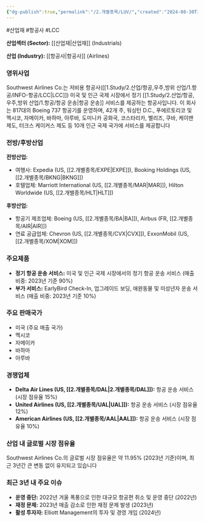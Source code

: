 ```yaml
---
{"dg-publish":true,"permalink":"/2.개별종목/LUV/","created":"2024-08-30T21:54:57.911+09:00","updated":"2025-06-03T20:05:59.957+09:00"}
---
```


#산업재 #항공사 #LCC 


**산업섹터 (Sector):** [[산업재\|산업재]] (Industrials)  

**산업 (Industry):** [[항공사\|항공사]] (Airlines)

### 영위사업

Southwest Airlines Co.는 저비용 항공사([[1.Study/2.산업/항공,우주,방위 산업/1.항공/INFO-항공/LCC\|LCC]]) 미국 및 인근 국제 시장에서 정기 [[1.Study/2.산업/항공,우주,방위 산업/1.항공/항공 운송\|항공 운송]] 서비스를 제공하는 항공사입니다. 이 회사는 817대의 Boeing 737 항공기를 운영하며, 42개 주, 워싱턴 D.C., 푸에르토리코 및 멕시코, 자메이카, 바하마, 아루바, 도미니카 공화국, 코스타리카, 벨리즈, 쿠바, 케이맨 제도, 터크스 케이커스 제도 등 10개 인근 국제 국가에 서비스를 제공합니다

### 전방/후방산업

**전방산업:**

- 여행사: Expedia (US, [[2.개별종목/EXPE\|EXPE]]), Booking Holdings (US, [[2.개별종목/BKNG\|BKNG]])
- 호텔업체: Marriott International (US, [[2.개별종목/MAR\|MAR]]), Hilton Worldwide (US, [[2.개별종목/HLT\|HLT]])

**후방산업:**

- 항공기 제조업체: Boeing (US, [[2.개별종목/BA\|BA]]), Airbus (FR, [[2.개별종목/AIR\|AIR]])
- 연료 공급업체: Chevron (US, [[2.개별종목/CVX\|CVX]]), ExxonMobil (US, [[2.개별종목/XOM\|XOM]])

### 주요제품

- **정기 항공 운송 서비스:** 미국 및 인근 국제 시장에서의 정기 항공 운송 서비스 (매출 비중: 2023년 기준 90%)
- **부가 서비스:** EarlyBird Check-In, 업그레이드 보딩, 애완동물 및 미성년자 운송 서비스 (매출 비중: 2023년 기준 10%)

### 주요 판매국가

- 미국 (주요 매출 국가)
- 멕시코
- 자메이카
- 바하마
- 아루바

### 경쟁업체

- **Delta Air Lines (US, [[2.개별종목/DAL\|2.개별종목/DAL]]):** 항공 운송 서비스 (시장 점유율 15%)
- **United Airlines (US, [[2.개별종목/UAL\|UAL]]):** 항공 운송 서비스 (시장 점유율 12%)
- **American Airlines (US, [[2.개별종목/AAL\|AAL]]):** 항공 운송 서비스 (시장 점유율 10%)

### 산업 내 글로벌 시장 점유율

Southwest Airlines Co.의 글로벌 시장 점유율은 약 11.95% (2023년 기준)이며, 최근 3년간 큰 변동 없이 유지되고 있습니다
### 최근 3년 내 주요 이슈

- **운영 중단:** 2022년 겨울 폭풍으로 인한 대규모 항공편 취소 및 운영 중단 (2022년)
- **재정 문제:** 2023년 매출 감소로 인한 재정 문제 발생 (2023년)
- **활성 투자자:** Elliott Management의 투자 및 경영 개입 (2024년)